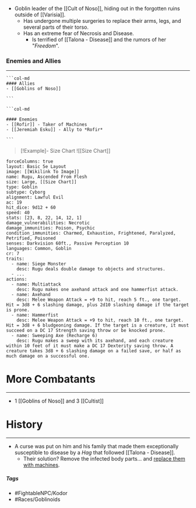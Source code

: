 - Goblin leader of the [[Cult of Noso]], hiding out in the forgotten ruins outside of [[Varisia]].
	- Has undergone multiple surgeries to replace their arms, legs, and several parts of their torso.
	- Has an extreme fear of Necrosis and Disease.
		- Is terrified of [[Talona - Disease]] and the rumors of her "*Freedom*".

### Enemies and Allies
---
````col
```col-md
#### Allies
- [[Goblins of Noso]]

```

```col-md

#### Enemies
- [[Rofir]] - Taker of Machines
- [[Jeremiah Esku]] - Ally to *Rofir*

```
````
>[!Example]- Size Chart
> ![[Size Chart]]


```statblock
forceColumns: true
layout: Basic 5e Layout
image: [[Wikilink To Image]]
name: Rugu, Ascended From Flesh
size: Large, [[Size Chart]]
type: Goblin
subtype: Cyborg
alignment: Lawful Evil
ac: 19
hit_dice: 9d12 + 60
speed: 40
stats: [23, 8, 22, 14, 12, 1]
damage_vulnerabilities: Necrotic
damage_immunities: Poison, Psychic
condition_immunities: Charmed, Exhaustion, Frightened, Paralyzed, Petrified, Poisoned
senses: Darkvision 60ft., Passive Perception 10
languages: Common, Goblin
cr: 7
traits:
  - name: Siege Monster
    desc: Rugu deals double damage to objects and structures.
  - ...
actions:
  - name: Multiattack
    desc: Rugu makes one axehand attack and one hammerfist attack.
  - name: Axehand
    desc: Melee Weapon Attack = +9 to hit, reach 5 ft., one target. Hit = 3d8 + 6 slashing damage, plus 2d10 slashing damage if the target is prone.
  - name: Hammerfist
    desc: Melee Weapon Attack = +9 to hit, reach 10 ft., one target. Hit = 3d8 + 6 bludgeoning damage. If the target is a creature, it must succeed on a DC 17 Strength saving throw or be knocked prone.
  - name: Sweeping Axe (Recharge 6)
    desc: Rugu makes a sweep with its axehand, and each creature within 10 feet of it must make a DC 17 Dexterity saving throw. A creature takes 3d8 + 6 slashing damage on a failed save, or half as much damage on a successful one.
```

# More Combatants
---
- 1 [[Goblins of Noso]] and 3 [[Cultist]]

# History
---
- A curse was put on him and his family that made them exceptionally susceptible to disease by a *Hag* that followed [[Talona - Disease]].
	- Their solution? Remove the infected body parts... and <u>replace them with machines</u>.

##### Tags
- #FightableNPC/Kodor 
- #Races/Goblinoids 